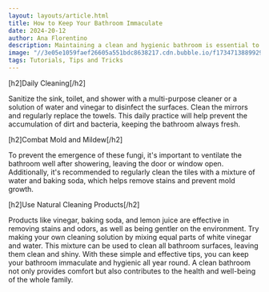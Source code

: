 ```yaml
---
layout: layouts/article.html
title: How to Keep Your Bathroom Immaculate
date: 2024-20-12
author: Ana Florentino
description: Maintaining a clean and hygienic bathroom is essential to ensure the comfort and health of everyone at home. With some simple tips and effective tricks, it's possible to keep the bathroom immaculate.
image: "//3e05e1059faef26605a551bdc8638217.cdn.bubble.io/f1734713889929x701173468358720300/bathroom.png"
tags: Tutorials, Tips and Tricks
---
```


[h2]Daily Cleaning[/h2]

Sanitize the sink, toilet, and shower with a multi-purpose cleaner or a solution of water and vinegar to disinfect the surfaces. Clean the mirrors and regularly replace the towels. This daily practice will help prevent the accumulation of dirt and bacteria, keeping the bathroom always fresh.

[h2]Combat Mold and Mildew[/h2]

To prevent the emergence of these fungi, it's important to ventilate the bathroom well after showering, leaving the door or window open. Additionally, it's recommended to regularly clean the tiles with a mixture of water and baking soda, which helps remove stains and prevent mold growth.

[h2]Use Natural Cleaning Products[/h2]

Products like vinegar, baking soda, and lemon juice are effective in removing stains and odors, as well as being gentler on the environment. Try making your own cleaning solution by mixing equal parts of white vinegar and water. This mixture can be used to clean all bathroom surfaces, leaving them clean and shiny.
With these simple and effective tips, you can keep your bathroom immaculate and hygienic all year round. A clean bathroom not only provides comfort but also contributes to the health and well-being of the whole family.